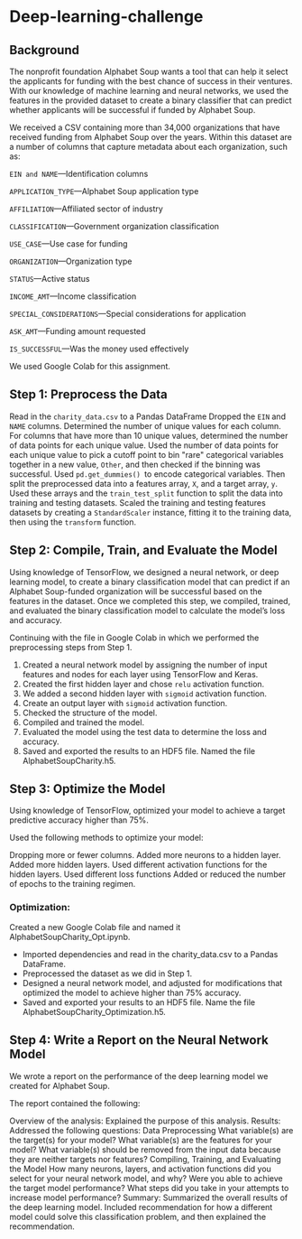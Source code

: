 # Deep-learning-challenge
## Background
The nonprofit foundation Alphabet Soup wants a tool that can help it select the applicants for funding with the best chance of success in their ventures. With our knowledge of machine learning and neural networks, we used the features in the provided dataset to create a binary classifier that can predict whether applicants will be successful if funded by Alphabet Soup.

We received a CSV containing more than 34,000 organizations that have received funding from Alphabet Soup over the years. Within this dataset are a number of columns that capture metadata about each organization, such as:

```EIN and NAME```—Identification columns

```APPLICATION_TYPE```—Alphabet Soup application type

```AFFILIATION```—Affiliated sector of industry

```CLASSIFICATION```—Government organization classification

```USE_CASE```—Use case for funding

```ORGANIZATION```—Organization type

```STATUS```—Active status

```INCOME_AMT```—Income classification

```SPECIAL_CONSIDERATIONS```—Special considerations for application

```ASK_AMT```—Funding amount requested

```IS_SUCCESSFUL```—Was the money used effectively

We used  Google Colab for this assignment.

 

## Step 1: Preprocess the Data
Read in the ```charity_data.csv``` to a Pandas DataFrame
Dropped the ```EIN``` and ```NAME``` columns.
Determined the number of unique values for each column.
For columns that have more than 10 unique values, determined the number of data points for each unique value.
Used the number of data points for each unique value to pick a cutoff point to bin "rare" categorical variables together in a new value, ```Other```, and then checked if the binning was successful.
Used ```pd.get_dummies() ```to encode categorical variables.
Then split the preprocessed data into a features array, ```X```, and a target array, ```y```. Used these arrays and the ```train_test_split``` function to split the data into training and testing datasets.
Scaled the training and testing features datasets by creating a ```StandardScaler``` instance, fitting it to the training data, then using the ```transform``` function.
## Step 2: Compile, Train, and Evaluate the Model
Using knowledge of TensorFlow, we designed a neural network, or deep learning model, to create a binary classification model that can predict if an Alphabet Soup-funded organization will be successful based on the features in the dataset. Once we completed this step, we compiled, trained, and evaluated the binary classification model to calculate the model’s loss and accuracy.

Continuing with the file in Google Colab in which we performed the preprocessing steps from Step 1.
1. Created a neural network model by assigning the number of input features and nodes for each layer using TensorFlow and Keras.
2. Created the first hidden layer and chose ```relu``` activation function.
3. We added a second hidden layer with ```sigmoid``` activation function.
4. Create an output layer with ```sigmoid``` activation function.
5. Checked the structure of the model.
6. Compiled and trained the model.
7. Evaluated the model using the test data to determine the loss and accuracy.
8. Saved and exported the results to an HDF5 file. Named the file AlphabetSoupCharity.h5.

## Step 3: Optimize the Model
Using knowledge of TensorFlow, optimized your model to achieve a target predictive accuracy higher than 75%.

Used the following methods to optimize your model:

Dropping more or fewer columns.
Added more neurons to a hidden layer.
Added more hidden layers.
Used different activation functions for the hidden layers.
Used different loss functions
Added or reduced the number of epochs to the training regimen.
### Optimization:

Created a new Google Colab file and named it AlphabetSoupCharity_Opt.ipynb.
* Imported dependencies and read in the charity_data.csv to a Pandas DataFrame.
* Preprocessed the dataset as we did in Step 1.
* Designed a neural network model, and adjusted for modifications that optimized the model to achieve higher than 75% accuracy.
* Saved and exported your results to an HDF5 file. Name the file AlphabetSoupCharity_Optimization.h5.
## Step 4: Write a Report on the Neural Network Model
We wrote a report on the performance of the deep learning model we created for Alphabet Soup.

The report contained the following:

Overview of the analysis: Explained the purpose of this analysis.
Results: Addressed the following questions:
Data Preprocessing
What variable(s) are the target(s) for your model?
What variable(s) are the features for your model?
What variable(s) should be removed from the input data because they are neither targets nor features?
Compiling, Training, and Evaluating the Model
How many neurons, layers, and activation functions did you select for your neural network model, and why?
Were you able to achieve the target model performance?
What steps did you take in your attempts to increase model performance?
Summary: Summarized the overall results of the deep learning model. Included  recommendation for how a different model could solve this classification problem, and then explained the recommendation.
